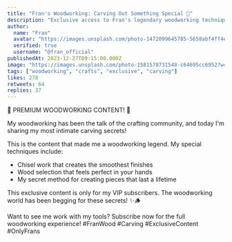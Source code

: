 ```yaml
---
title: "Fran's Woodworking: Carving Out Something Special 🔨"
description: "Exclusive access to Fran's legendary woodworking techniques"
author:
  name: "Fran"
  avatar: "https://images.unsplash.com/photo-1472099645785-5658abf4ff4e?w=150&h=150&fit=crop&crop=face"
  verified: true
  username: "@fran_official"
publishedAt: 2023-12-27T09:15:00.000Z
image: "https://images.unsplash.com/photo-1581578731548-c64695cc6952?w=800&h=400&fit=crop"
tags: ["woodworking", "crafts", "exclusive", "carving"]
likes: 278
retweets: 64
replies: 37
---
```


🔨 PREMIUM WOODWORKING CONTENT! 🔨

My woodworking has been the talk of the crafting community, and today I'm sharing my most intimate carving secrets!

This is the content that made me a woodworking legend. My special techniques include:
- Chisel work that creates the smoothest finishes
- Wood selection that feels perfect in your hands
- My secret method for creating pieces that last a lifetime

This exclusive content is only for my VIP subscribers. The woodworking world has been begging for these secrets! ✨🪵

Want to see me work with my tools? Subscribe now for the full woodworking experience! #FranWood #Carving #ExclusiveContent #OnlyFrans 